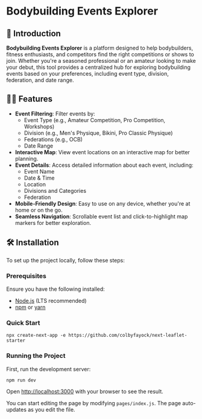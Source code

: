 # Bodybuilding Events Explorer

## 🚀 Introduction

**Bodybuilding Events Explorer** is a platform designed to help bodybuilders, fitness enthusiasts, and competitors find the right competitions or shows to join. Whether you're a seasoned professional or an amateur looking to make your debut, this tool provides a centralized hub for exploring bodybuilding events based on your preferences, including event type, division, federation, and date range.

## 🏋️‍♂️ Features

- **Event Filtering**: Filter events by:
  - Event Type (e.g., Amateur Competition, Pro Competition, Workshops)
  - Division (e.g., Men's Physique, Bikini, Pro Classic Physique)
  - Federations (e.g., OCB)
  - Date Range
- **Interactive Map**: View event locations on an interactive map for better planning.
- **Event Details**: Access detailed information about each event, including:
  - Event Name
  - Date & Time
  - Location
  - Divisions and Categories
  - Federation
- **Mobile-Friendly Design**: Easy to use on any device, whether you're at home or on the go.
- **Seamless Navigation**: Scrollable event list and click-to-highlight map markers for better exploration.


## 🛠️ Installation

To set up the project locally, follow these steps:

### Prerequisites

Ensure you have the following installed:
- [Node.js](https://nodejs.org/) (LTS recommended)
- [npm](https://www.npmjs.com/) or [yarn](https://yarnpkg.com/)


### Quick Start

```
npx create-next-app -e https://github.com/colbyfayock/next-leaflet-starter
```

### Running the Project
First, run the development server:

```bash
npm run dev
```

Open [http://localhost:3000](http://localhost:3000) with your browser to see the result.

You can start editing the page by modifying `pages/index.js`. The page auto-updates as you edit the file.
